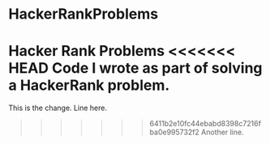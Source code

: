 # HackerRankProblems
Hacker Rank Problems
<<<<<<< HEAD
Code I wrote as part of solving a HackerRank problem.
=======
This is the change.
Line here.
>>>>>>> 6411b2e10fc44ebabd8398c7216fba0e995732f2
Another line.
